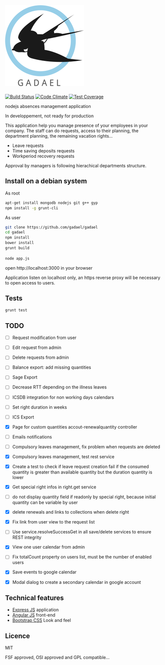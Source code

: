 # ![Gadael](public/images/logoText256.png)

[![Build Status](https://travis-ci.org/gadael/gadael.svg)](https://travis-ci.org/gadael/gadael)
[![Code Climate](https://codeclimate.com/github/gadael/gadael/badges/gpa.svg)](https://codeclimate.com/github/gadael/gadael)
[![Test Coverage](https://codeclimate.com/github/gadael/gadael/badges/coverage.svg)](https://codeclimate.com/github/gadael/gadael/coverage)

nodejs absences management application

In developpement, not ready for production




This application help you manage presence of your employees in your company. The staff can do requests, access to their planning, the department planning, the remaining vacation rights...

* Leave requests
* Time saving deposits requests
* Workperiod recovery requests

Approval by managers is following hierachical departments structure.


## Install on a debian system

As root

```bash
apt-get install mongodb nodejs git g++ gyp
npm install -g grunt-cli
```

As user

```bash
git clone https://github.com/gadael/gadael
cd gadael
npm install
bower install
grunt build

node app.js
```

open http://localhost:3000 in your browser

Application listen on localhost only, an https reverse proxy will be necessary to open access to users.


## Tests

```bash
grunt test
```

## TODO

- [ ] Request modification from user
- [ ] Edit request from admin
- [ ] Delete requests from admin
- [ ] Balance export: add missing quantities
- [ ] Sage Export
- [ ] Decrease RTT depending on the illness leaves
- [ ] ICSDB integration for non working days calendars
- [ ] Set right duration in weeks
- [ ] ICS Export
- [x] Page for custom quantities accout-renewalquantity controller
- [ ] Emails notifications
- [ ] Compulsory leaves management, fix problem when requests are deleted
- [x] Compulsory leaves management, test rest service
- [x] Create a test to check if leave request creation fail if the consumed quantity is greater than available quantity but the duration quantity is lower
- [x] Get special right infos in right.get service
- [ ] do not display quantity field if readonly by special right, because initial quantity can be variable by user
- [x] delete renewals and links to collections when delete right
- [x] Fix link from user view to the request list
- [ ] Use service.resolveSuccessGet in all save/delete services to ensure REST integrity
- [x] View one user calendar from admin
- [ ] Fix totalCount property on users list, must be the number of enabled users
- [x] Save events to google calendar
- [x] Modal dialog to create a secondary calendar in google account


## Technical features

* [Express JS](http://expressjs.com/) application
* [Angular JS](https://angularjs.org/) front-end
* [Bootstrap CSS](http://getbootstrap.com/) Look and feel



## Licence

MIT

FSF approved, OSI approved and GPL compatible...
